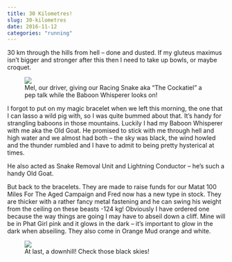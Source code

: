 ```yaml
---
title: 30 Kilometres!
slug: 30-kilometres
date: 2016-11-12
categories: "running"
---
```


<p>30 km through the hills from hell – done and dusted. If my gluteus maximus isn’t bigger and stronger after this then I need to take up bowls, or maybe croquet.</p>
<figure><img src="https://res.cloudinary.com/dy6grlu8z/image/upload/v1558841764/dznhzfcvtahfaw0urld3.jpg"/><figcaption>Mel, our driver, giving our Racing Snake aka “The Cockatiel” a pep talk while the Baboon Whisperer looks on!</figcaption></figure>
<p>I forgot to put on my magic bracelet when we left this morning, the one that I can lasso a wild pig with, so I was quite bummed about that. It’s handy for strangling baboons in those mountains. Luckily I had my Baboon Whisperer with me aka the Old Goat. He promised to stick with me through hell and high water and we almost had both – the sky was black, the wind howled and the thunder rumbled and I have to admit to being pretty hysterical at times.</p>
<p>He also acted as Snake Removal Unit and Lightning Conductor – he’s such a handy Old Goat.</p>
<p>But back to the bracelets. They are made to raise funds for our Matat 100 Miles For The Aged Campaign and Fred now has a new type in stock. They are thicker with a rather fancy metal fastening and he can swing his weight from the ceiling on these beasts -124 kg! Obviously I have ordered one because the way things are going I may have to abseil down a cliff. Mine will be in Phat Girl pink and it glows in the dark – it’s important to glow in the dark when abseiling. They also come in Orange Mud orange and white.</p>
<figure><img src="https://res.cloudinary.com/dy6grlu8z/image/upload/v1558841765/a5lafne9lng9cqqs4g5p.jpg"/><figcaption>At last, a downhill! Check those black skies!</figcaption></figure>










